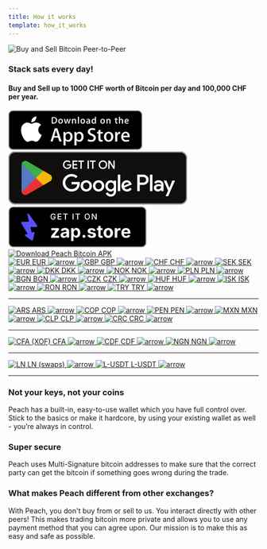 ```yaml
---
title: How it works
template: how_it_works
---
```


<!--[teaser]-->

![Buy and Sell Bitcoin Peer-to-Peer](/img/how-it-works/thisispeer.png)

### Stack sats <span>every day</span>!
#### **Buy and Sell up to 1000 CHF worth of Bitcoin per day and 100,000 CHF per year.**

<div class="custom-section_357">
  <div class="md:flex items-end">
    <a href="https://testflight.apple.com/join/wfSPFEWG"><img class="h-180px md:h-90px" src="/img/home/download-on-the-app-store.svg" alt="Download Peach Bitcoin app on the App Store without KYC verification"></a>
    <a class="md:ml-4" href="https://play.google.com/store/apps/details?id=com.peachbitcoin.peach.mainnet"><img class="h-180px md:h-90px" src="/img/home/get-it-on-google-play.svg" alt="Get Peach Bitcoin app on Google Play store without ID verification"></a>
    <a class="md:ml-4" href="https://zapstore.dev/download/"><img class="h-180px md:h-90px" src="/img/home/zap-button.svg" alt="Get Peach Bitcoin app on zap store without ID verification"></a>
  </div>

<div class="apk-button-wrapper text-center mt-4">
  <a href="/apk/">
    <img 
      class="mx-auto h-90px md:h-90px apk-button-image" 
      src="/img/home/Buttons.png" 
      alt="Download Peach Bitcoin APK"
    />
  </a>
</div>


<!--[payment_methods]-->

<div class="payment-grid_894" id="europe">
  <a class="payment-grid-item_523" href="/faq/Buy-&-Sell-Bitcoin-using-eur-in-2024/">
    <img src="/img/flags/eu.svg" alt="EUR" class="flag-icon.body" />
    <span class="payment-text">EUR</span>
    <img src="/img/how-it-works/Right.svg" alt="arrow" class="arrow-icon" />
  </a>
  <a class="payment-grid-item_523" href="/faq/Buy-&-Sell-Bitcoin-using-gbp-in-2024/">
    <img src="/img/flags/gb.svg" alt="GBP" class="flag-icon.body" />
    <span class="payment-text">GBP</span>
    <img src="/img/how-it-works/Right.svg" alt="arrow" class="arrow-icon" />
  </a>
  <a class="payment-grid-item_523" href="/faq/Buy-&-Sell-Bitcoin-using-chf-in-2024/">
    <img src="/img/flags/ch.svg" alt="CHF" class="flag-icon.body" />
    <span class="payment-text">CHF</span>
    <img src="/img/how-it-works/Right.svg" alt="arrow" class="arrow-icon" />
  </a>
  <a class="payment-grid-item_523" href="/faq/Buy-&-Sell-Bitcoin-using-sek-in-2024/">
    <img src="/img/flags/se.svg" alt="SEK" class="flag-icon.body" />
    <span class="payment-text">SEK</span>
    <img src="/img/how-it-works/Right.svg" alt="arrow" class="arrow-icon" />
  </a>
  <a class="payment-grid-item_523" href="/faq/Buy-&-Sell-Bitcoin-using-dkk-in-2024/">
    <img src="/img/flags/dk.svg" alt="DKK" class="flag-icon.body" />
    <span class="payment-text">DKK</span>
    <img src="/img/how-it-works/Right.svg" alt="arrow" class="arrow-icon" />
  </a>
  <a class="payment-grid-item_523" href="/faq/Buy-&-Sell-Bitcoin-using-nok-in-2024/">
    <img src="/img/flags/no.svg" alt="NOK" class="flag-icon.body" />
    <span class="payment-text">NOK</span>
    <img src="/img/how-it-works/Right.svg" alt="arrow" class="arrow-icon" />
  </a>
  <a class="payment-grid-item_523" href="/faq/Buy-&-Sell-Bitcoin-using-pln-in-2024/">
    <img src="/img/flags/pl.svg" alt="PLN" class="flag-icon.body" />
    <span class="payment-text">PLN</span>
    <img src="/img/how-it-works/Right.svg" alt="arrow" class="arrow-icon" />
  </a>
  <a class="payment-grid-item_523" href="/faq/Buy-&-Sell-Bitcoin-using-bgn-in-2024/">
    <img src="/img/flags/bg.svg" alt="BGN" class="flag-icon.body" />
    <span class="payment-text">BGN</span>
    <img src="/img/how-it-works/Right.svg" alt="arrow" class="arrow-icon" />
  </a>
  <a class="payment-grid-item_523" href="/faq/Buy-&-Sell-Bitcoin-using-czk-in-2024/">
    <img src="/img/flags/cz.svg" alt="CZK" class="flag-icon.body" />
    <span class="payment-text">CZK</span>
    <img src="/img/how-it-works/Right.svg" alt="arrow" class="arrow-icon" />
  </a>
  <a class="payment-grid-item_523" href="/faq/Buy-&-Sell-Bitcoin-using-huf-in-2024/">
    <img src="/img/flags/hu.svg" alt="HUF" class="flag-icon.body" />
    <span class="payment-text">HUF</span>
    <img src="/img/how-it-works/Right.svg" alt="arrow" class="arrow-icon" />
  </a>
  <a class="payment-grid-item_523" href="/faq/Buy-&-Sell-Bitcoin-using-isk-in-2024/">
    <img src="/img/flags/is.svg" alt="ISK" class="flag-icon.body" />
    <span class="payment-text">ISK</span>
    <img src="/img/how-it-works/Right.svg" alt="arrow" class="arrow-icon" />
  </a>
  <a class="payment-grid-item_523" href="/faq/Buy-&-Sell-Bitcoin-using-ron-in-2024/">
    <img src="/img/flags/ro.svg" alt="RON" class="flag-icon.body" />
    <span class="payment-text">RON</span>
    <img src="/img/how-it-works/Right.svg" alt="arrow" class="arrow-icon" />
  </a>
  <a class="payment-grid-item_523" href="/faq/Buy-&-Sell-Bitcoin-using-try-in-2024/">
    <img src="/img/flags/tr.svg" alt="TRY" class="flag-icon.body" />
    <span class="payment-text">TRY</span>
    <img src="/img/how-it-works/Right.svg" alt="arrow" class="arrow-icon" />
  </a>
</div>

---

<div class="payment-grid_894" id="latin-america">
  <a class="payment-grid-item_523" href="/faq/Buy-&-Sell-Bitcoin-using-ars-in-2024/">
    <img src="/img/flags/ar.svg" alt="ARS" class="flag-icon.body" />
    <span class="payment-text">ARS</span>
    <img src="/img/how-it-works/Right.svg" alt="arrow" class="arrow-icon" />
  </a>
  <a class="payment-grid-item_523" href="/faq/Buy-&-Sell-Bitcoin-using-cop-in-2024/">
    <img src="/img/flags/co.svg" alt="COP" class="flag-icon.body" />
    <span class="payment-text">COP</span>
    <img src="/img/how-it-works/Right.svg" alt="arrow" class="arrow-icon" />
  </a>
  <a class="payment-grid-item_523" href="/faq/Buy-&-Sell-Bitcoin-using-pen-in-2024/">
    <img src="/img/flags/pe.svg" alt="PEN" class="flag-icon.body" />
    <span class="payment-text">PEN</span>
    <img src="/img/how-it-works/Right.svg" alt="arrow" class="arrow-icon" />
  </a>
  <a class="payment-grid-item_523" href="/faq/Buy-&-Sell-Bitcoin-using-mxn-in-2024/">
    <img src="/img/flags/mx.svg" alt="MXN" class="flag-icon.body" />
    <span class="payment-text">MXN</span>
    <img src="/img/how-it-works/Right.svg" alt="arrow" class="arrow-icon" />
  </a>
  <a class="payment-grid-item_523" href="/faq/Buy-&-Sell-Bitcoin-using-clp-in-2024/">
    <img src="/img/flags/cl.svg" alt="CLP" class="flag-icon.body" />
    <span class="payment-text">CLP</span>
    <img src="/img/how-it-works/Right.svg" alt="arrow" class="arrow-icon" />
  </a>
  <a class="payment-grid-item_523" href="/faq/Buy-&-Sell-Bitcoin-using-crc-in-2024/">
    <img src="/img/flags/cr.svg" alt="CRC" class="flag-icon.body" />
    <span class="payment-text">CRC</span>
    <img src="/img/how-it-works/Right.svg" alt="arrow" class="arrow-icon" />
  </a>
</div>

---

<div class="payment-grid_894" id="africa">
  <a class="payment-grid-item_523" href="/faq/Buy-&-Sell-Bitcoin-using-cfa-xof-in-2024/">
    <img src="/img/flags/cfa.svg" alt="CFA (XOF)" class="flag-icon.body" />
    <span class="payment-text">CFA</span>
    <img src="/img/how-it-works/Right.svg" alt="arrow" class="arrow-icon" />
  </a>
  <a class="payment-grid-item_523" href="/faq/Buy-&-Sell-Bitcoin-using-cdf-in-2024/">
    <img src="/img/flags/cd.svg" alt="CDF" class="flag-icon.body" />
    <span class="payment-text">CDF</span>
    <img src="/img/how-it-works/Right.svg" alt="arrow" class="arrow-icon" />
  </a>
  <a class="payment-grid-item_523" href="/faq/Buy-&-Sell-Bitcoin-using-ngn-in-2024/">
    <img src="/img/flags/ng.svg" alt="NGN" class="flag-icon.body" />
    <span class="payment-text">NGN</span>
    <img src="/img/how-it-works/Right.svg" alt="arrow" class="arrow-icon" />
  </a>
</div>

---

<div class="payment-grid_894" id="others">
  <a class="payment-grid-item_523" href="/faq/Buy-&-Sell-Bitcoin-using-ln-swaps-in-2024/">
    <img src="/img/flags/ln.svg" alt="LN" class="flag-icon.body" />
    <span class="payment-text">LN (swaps)</span>
    <img src="/img/how-it-works/Right.svg" alt="arrow" class="arrow-icon" />
  </a>
  <a class="payment-grid-item_523" href="/faq/Buy-&-Sell-Bitcoin-using-l-usdt-in-2024/">
    <img src="/img/flags/usdt.svg" alt="L-USDT" class="flag-icon.body" />
    <span class="payment-text">L-USDT</span>
    <img src="/img/how-it-works/Right.svg" alt="arrow" class="arrow-icon" />
  </a>
</div>

---

<!--[self_custody]-->

### Not your keys, not your coins

Peach has a built-in, easy-to-use wallet which you have full control over. Stick to the basics or make it hardcore, by using your existing wallet as well - you’re always in control.

<!--[security]-->

### Super secure

Peach uses Multi-Signature bitcoin addresses to make sure that the correct party can get the bitcoin if something goes wrong during the trade.

<!--[difference]-->

### What makes Peach different from other exchanges?


With Peach, you don't buy from or sell to us.
You interact directly with other peers!
This makes trading bitcoin more private and allows you to use any payment method that you can agree upon.
Our mission is to make this as easy and safe as possible.
